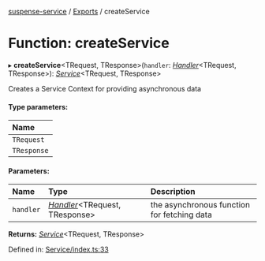 [suspense-service](../README.md) / [Exports](../modules.md) / createService

# Function: createService

▸ **createService**<TRequest, TResponse\>(`handler`: [*Handler*](../types/handler.md)<TRequest, TResponse\>): [*Service*](../interfaces/service.md)<TRequest, TResponse\>

Creates a Service Context for providing asynchronous data

#### Type parameters:

| Name |
| :------ |
| `TRequest` |
| `TResponse` |

#### Parameters:

| Name | Type | Description |
| :------ | :------ | :------ |
| `handler` | [*Handler*](../types/handler.md)<TRequest, TResponse\> | the asynchronous function for fetching data    |

**Returns:** [*Service*](../interfaces/service.md)<TRequest, TResponse\>

Defined in: [Service/index.ts:33](https://github.com/patrickroberts/suspense-service/blob/master/src/Service/index.ts#L33)
